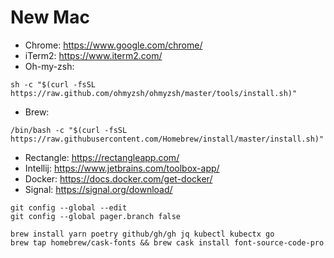 # New Mac

- Chrome: https://www.google.com/chrome/
- iTerm2: https://www.iterm2.com/
- Oh-my-zsh: 
```
sh -c "$(curl -fsSL https://raw.github.com/ohmyzsh/ohmyzsh/master/tools/install.sh)"
```
- Brew: 
```
/bin/bash -c "$(curl -fsSL https://raw.githubusercontent.com/Homebrew/install/master/install.sh)"
```
- Rectangle: https://rectangleapp.com/
- Intellij: https://www.jetbrains.com/toolbox-app/
- Docker: https://docs.docker.com/get-docker/
- Signal: https://signal.org/download/

```
git config --global --edit
git config --global pager.branch false

brew install yarn poetry github/gh/gh jq kubectl kubectx go
brew tap homebrew/cask-fonts && brew cask install font-source-code-pro
```

